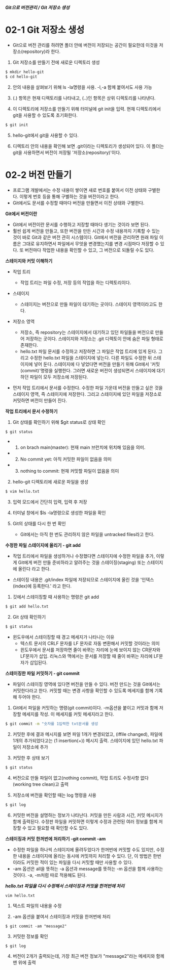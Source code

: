 ***Git으로 버전관리 / Git 저장소 생성***

# 02-1 Git 저장소 생성
- Git으로 버전 관리를 하려면 폴더 안에 버전이 저장되는 공간이 필요한데 이것을 저장소(repository)라 한다.

1. Git 저장소를 만들기 전에 새로운 디렉토리 생성
```bash
$ mkdir hello-git
$ cd hello-git
```
2. 안의 내용을 살펴보기 위해 ls -la명령을 사용. -l,-a 함께 붙여서도 사용 가능

3. (.) 항목은 현재 디렉토리를 나타내고, (..)인 항목은 상위 디렉토리를 나타낸다.

4. 이 디렉토리에 저장소를 만들기 위해 터미널에 git init을 입력. 현재 디렉토리에서 git을 사용할 수 있도록 초기화한다.
```bash
$ git init
```
5. hello-git에서 git을 사용할 수 있다.

6. 디렉토리 안의 내용을 확인해 보면 .git이라는 디렉토리가 생성되어 있다. 이 폴더는 git을 사용하면서 버전이 저장될 '저장소(repository)'이다.

# 02-2 버전 만들기

- 프로그램 개발에서는 수정 내용이 쌓이면 새로 번호를 붙여서 이전 상태와 구별한다. 이렇게 번호 등을 통해 구별하는 것을 버전이라고 한다.
- Git에서도 문서를 수정할 때마다 버전을 만들면서 이전 상태와 구별한다.

**Git에서 버전이란**
- Git에서 버전이란 문서를 수행하고 저장할 때마다 생기는 것이라 보면 된다.
- 훨씬 쉽게 버전을 만들고, 또한 버전을 만든 시간과 수정 내용까지 기록할 수 있는 것이 바로 Git과 같은 버전 관히 시스템이다. Git에서 버전을 관리하면 원래 파일 이름은 그대로 유지하면서 파일에서 무엇을 변경했는지를 변경 시점마다 저장할 수 있다. 또 버전마다 작업한 내용을 확인할 수 있고, 그 버전으로 되돌릴 수도 있다.

**스테이지와 커밋 이해하기**

- 작업 트리
	- 작업 트리는 파일 수정, 저장 등의 작업을 하는 디렉토리이다.

- 스테이지 
	- 스테이지는 버전으로 만들 파일이 대기하는 곳이다. 스테이지 영역이라고도 한다.

- 저장소 영역
	- 저장소, 즉 repository는 스테이지에서 대기하고 있던 파일들을 버전으로 만들어 저장하는 곳이다. 스테이지와 저장소는 .git 디렉토이 안에 숨은 파일 형태로 존재한다.
	- hello.txt 파일 문서를 수정하고 저장하면 그 파일은 작업 트리에 있게 된다. 그리고 수정한 hello.txt 파일을 스테이지에 넣는다. 다른 파일도 수정한 뒤 스테이지에 넣어 둔다. 스테이지에 다 넣었다면 버전을 만들기 위해 Git에서 '커밋(commit)'명령을 실행한다. 그러면 새로운 버전이 생성되면서 스테이지에 대기하던 파일이 모두 저장소에 저장된다.

- 먼저 작업 트리에서 문서를 수정한다. 수정한 파일 가운데 버전을 만들고 싶은 것을 스테이지 영역, 즉 스테이지에 저장한다. 그리고 스테이지에 있던 파일을 저장소로 커밋하면 버전이 만들어 진다.

**작업 트리에서 문서 수정하기**

1. Git 상태를 확인하기 위해 $git status로 상태 확인 
```bash
$ git status
```
 -	1. on brach main(master): 현재 main 브런치에 위치해 있음을 의미.
 - 2. No commit yet: 아직 커밋한 파일이 없음을 의미
 - 3. nothing to commit: 현재 커밋할 파일이 없음을 의미

 2. hello-git 디렉토리에 새로운 파일을 생성
 ```bash
 $ vim hello.txt
 ```
3. 입력 모드에서 간단히 입력, 입력 후 저장

4. 터미널 창에서 $ls -la명령으로 생성한 파일을 확인 

5. Git의 상태를 다시 한 번 확인
  	- Git에서는 아직 한 번도 관리하지 않은 파일을 untracked files라고 한다.

**수정한 파일 스테이지에 올리기 - git add**
- 작업 트리에서 파일을 생성하거나 수정했다면 스테이지에 수정한 파일을 추가, 이렇게 Git에게 버전 만들 준비하라고 알려주는 것을 스테이징(staging) 또는 스테이지에 올린다 라고 한다.

- 스테이징 내용은 .git/index 파일에 저장되므로 스테이지에 올린 것을 '인덱스(index)에 등록한다.' 라고 한다.

1. 깃에서 스테이징할 때 사용하는 명령은 git add 
```bash
$ git add hello.txt
```

2. Git 상태 확인하기
```bash
$ git status
```
- 윈도우에서 스테이징할 때 경고 메세지가 나타나는 이유
 	- 텍스트 문서의 CRLF 문자를 LF 문자로 자동 변환해서 커밋할 것이라는 의미
	- 윈도우에서 문서를 저장하면 줄이 바뀌는 자리에 눈에 보이지 않는 CR문자와 LF문자가 삽입. 리눅스와 맥에서는 문서를 저장할 때 줄이 바뀌는 자리에 LF문자가 삽입된다.

**스테이징한 파일 커밋하기 - git commit**
 - 파일이 스테이징 영역에 있다면 버전을 만들 수 있다. 버전 만드는 것을 Git에서는 커밋한다라고 한다. 커밋할 때는 변경 사항을 확인할 수 있도록 메세지를 함께 기록해 두어야 한다.

 1. Git에서 파일을 커밋하는 명령(git commit)이다. -m옵션을 붙이고 커밋과 함께 저장할 메세지를 작성. 이 메세지를 커밋 메세지라고 한다.
 ```bash
 $ git commit -m "숫자를 1입력한 txt문서를 생성
```
 2. 커밋한 후에 결과 메시지를 보면 파일 1개가 변경되었고, (iffile changed), 파일에 1개의 추가되었다고는 (1 insertion(+)) 메시지 출력. 스테이지에 있던 hello.txt 파일이 저장소에 추가

 3. 커밋한 후 상태 보기
 ```bash
$ git status
```
 4. 버전으로 만들 파일이 없고(nothing commit), 작업 트리도 수정사항 없다(working tree clean)고 출력
 
 5. 저장소에 버전을 확인할 때는 log 명령을 사용
```bash
$ git log
```
6. 커밋한 버전을 설명하는 정보가 나타난다. 커밋을 만든 사람과 시간, 커밋 메시지가 함께 출력된다. 수정판 하일을 커밋하면 이렇게 수정과 관련된 여러 정보를 함께 저장할 수 있고 필요할 때 확인할 수도 있다.

**스테이징과 커밋 한꺼번에 처리하기 -git commit -am**
- 수정한 파일을 하나씩 스테이지에 올려두었다가 한꺼번에 커밋할 수도 있지만, 수정한 내용을 스테이지에 올리는 동시에 커밋까지 처리할 수 있다. 단, 이 방법은 한번이라도 커밋한 적이 있는 파일을 다시 커밋할 때만 사용할 수 있다.
- -am 옵션은 all을 뜻하는 -a 옵션과 message를 뜻하는 -m 옵션을 함께 사용하는 것이다. -a, -m처럼 따로 적용해도 된다.

***hello.txt 파일을 다시 수정해서 스테이징과 커밋을 한꺼번에 처리***
```
vim hello.txt
```
1. 텍스트 파일의 내용을 수정

2. -am 옵션을 붙여서 스테이징과 커밋을 한꺼번에 처리
```
$ git commit -am "message2"
```
3. 커밋한 정보를 확인
```
$ git log
```
4. 버전이 2개가 출력되는데, 가장 최근 버전 정보가 "message2"라는 메세지와 함께 맨 위에 출력


